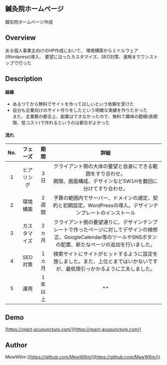 ## 鍼灸院ホームページ

鍼灸院ホームページ作成

## Overview
ある個人事業主向けのHP作成において、
環境構築からミドルウェア(Wordpress)導入、
要望に沿ったカスタマイズ、SEO対策、運用までワンストップで行った

## Description
#### 経緯
+ あるつてから無料でサイトを作ってほしいという依頼を受けた
+ 自分も企業向けのサイト作りをしたという明確な実績を作りたかった<br>また、主業務の都合上、副業はできなかったので、無料で趣味の範疇(長期限、低コスト)で作れるというのは都合がよかった

#### 流れ

|No.|フェーズ|期間|詳細|
|:-:|:-:|:-:|:-:|
|1|ヒアリング|3日|クライアント側の大体の要望と自身にできる範囲をすり合わせ。<br>期限、画面構成、デザインなど5W1Hを数回に分けてすり合わせ。|
|2|環境構築|2週間|予算の範囲内でサーバー、ドメインの選定、契約と初期設定。WordPressの導入。デザインテンプレートのインストール|
|3|カスタマイズ|2ヵ月|クライアント側の要望通りに、デザインテンプレートで作ったページに対してデザインの微修正、GoogleCalendar等のツールやSNSボタンの配置、新たなページの追加を行いました。|
|4|SEO対策|1ヵ月|検索サイトにサイトがヒットするように設定を施しました。また、上位とまではいかないですが、最低限引っかかるように工夫しました。|
|5|運用|1年以上|**|

## Demo
[https://react-acupuncture.com/](https://react-acupuncture.com/)

## Author
MewW6m ([https://github.com/MewW6m/](https://github.com/MewW6m/))
